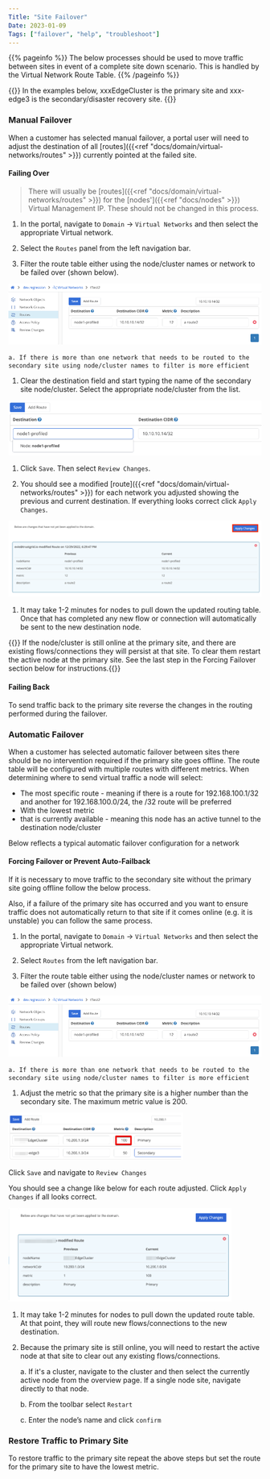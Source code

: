 ```yaml
---
Title: "Site Failover"
Date: 2023-01-09
Tags: ["failover", "help", "troubleshoot"]
---
```


{{% pageinfo %}}
The below processes should be used to move traffic between sites in event of a complete site down scenario. This is handled by the Virtual Network Route Table.
{{% /pageinfo %}}

{{<alert>}} In the examples below, xxxEdgeCluster is the primary site and xxx-edge3 is the secondary/disaster recovery site. {{</alert>}}

### Manual Failover

When a customer has selected manual failover, a portal user will need to adjust the destination of all [routes]({{<ref "docs/domain/virtual-networks/routes" >}}) currently pointed at the failed site.

#### Failing Over

> There will usually be [routes]({{<ref "docs/domain/virtual-networks/routes" >}}) for the [nodes']({{<ref "docs/nodes" >}}) Virtual Management IP. These should not be changed in this process.

1. In the portal, navigate to `Domain` → `Virtual Networks` and then select the appropriate Virtual network.

2. Select the `Routes` panel from the left navigation bar.

3. Filter the route table either using the node/cluster names or network to be failed over (shown below).

![img](route-table.png)

    a. If there is more than one network that needs to be routed to the secondary site using node/cluster names to filter is more efficient

1. Clear the destination field and start typing the name of the secondary site node/cluster. Select the appropriate node/cluster from the list.

![img](destination-field.png)

1. Click `Save`. Then select `Review Changes`.

2. You should see a modified [route]({{<ref "docs/domain/virtual-networks/routes" >}}) for each network you adjusted showing the previous and current destination. If everything looks correct click `Apply Changes`.

![img](apply-changes.png)

1. It may take 1-2 minutes for nodes to pull down the updated routing table. Once that has completed any new flow or connection will automatically be sent to the new destination node.

{{<alert>}} If the node/cluster is still online at the primary site, and there are existing flows/connections they will persist at that site. To clear them restart the active node at the primary site. See the last step in the Forcing Failover section below for instructions.{{</alert>}}

#### Failing Back

To send traffic back to the primary site reverse the changes in the routing performed during the failover.

### Automatic Failover

When a customer has selected automatic failover between sites there should be no intervention required if the primary site goes offline. The route table will be configured with multiple routes with different metrics. When determining where to send virtual traffic a node will select:

- The most specific route - meaning if there is a route for 192.168.100.1/32 and another for 192.168.100.0/24, the /32 route will be preferred
- With the lowest metric
- that is currently available - meaning this node has an active tunnel to the destination node/cluster

Below reflects a typical automatic failover configuration for a network

#### Forcing Failover or Prevent Auto-Failback

If it is necessary to move traffic to the secondary site without the primary site going offline follow the below process.

Also, if a failure of the primary site has occurred and you want to ensure traffic does not automatically return to that site if it comes online (e.g. it is unstable) you can follow the same process.

1. In the portal, navigate to `Domain` → `Virtual Networks` and then select the appropriate Virtual network.

2. Select `Routes` from the left navigation bar.

3. Filter the route table either using the node/cluster names or network to be failed over (shown below)

![img](route-table.png)

    a. If there is more than one network that needs to be routed to the secondary site using node/cluster names to filter is more efficient

1. Adjust the metric so that the primary site is a higher number than the secondary site. The maximum metric value is 200.

![img](metric.png)

Click `Save` and navigate to `Review Changes`

You should see a change like below for each route adjusted. Click `Apply Changes` if all looks correct.

![img](apply-changes-metric.png)

1. It may take 1-2 minutes for nodes to pull down the updated route table. At that point, they will route new flows/connections to the new destination.

2. Because the primary site is still online, you will need to restart the active node at that site to clear out any existing flows/connections.

   a. If it's a cluster, navigate to the cluster and then select the currently active node from the overview page. If a single node site, navigate directly to that node.

   b. From the toolbar select `Restart`

   c. Enter the node’s name and click `confirm`

### Restore Traffic to Primary Site

To restore traffic to the primary site repeat the above steps but set the route for the primary site to have the lowest metric.
